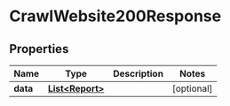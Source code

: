 

# CrawlWebsite200Response


## Properties

| Name | Type | Description | Notes |
|------------ | ------------- | ------------- | -------------|
|**data** | [**List&lt;Report&gt;**](Report.md) |  |  [optional] |



